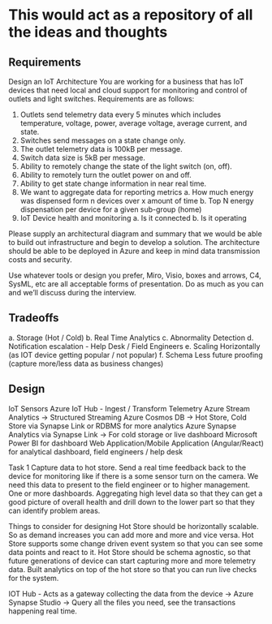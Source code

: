 # This would act as a repository of all the ideas and thoughts
## Requirements
Design an IoT Architecture
You are working for a business that has IoT devices that need local and cloud support for monitoring and control of outlets and light switches. Requirements are as follows:
1. Outlets send telemetry data every 5 minutes which includes temperature, voltage, power, average voltage, average current, and state.
2. Switches send messages on a state change only.
3. The outlet telemetry data is 100kB per message.
4. Switch data size is 5kB per message.
5. Ability to remotely change the state of the light switch (on, off).
6. Ability to remotely turn the outlet power on and off.
7. Ability to get state change information in near real time.
8. We want to aggregate data for reporting metrics
  a. How much energy was dispensed form n devices over x amount of time
  b. Top N energy dispensation per device for a given sub-group (home)
9. IoT Device health and monitoring
  a. Is it connected
  b. Is it operating

Please supply an architectural diagram and summary that we would be able to build out infrastructure and begin to develop a solution. The architecture should be able to be
deployed in Azure and keep in mind data transmission costs and security.

Use whatever tools or design you prefer, Miro, Visio, boxes and arrows, C4, SysML, etc are all acceptable forms of presentation. Do as much as you can and we’ll discuss
during the interview.

## Tradeoffs
  a. Storage (Hot / Cold) 
  b. Real Time Analytics 
  c. Abnormality Detection
  d. Notification escalation - Help Desk / Field Engineers
  e. Scaling Horizontally (as IOT device getting popular / not popular)
  f. Schema Less future proofing (capture more/less data as business changes)
## Design

IoT Sensors
Azure IoT Hub - Ingest / Transform Telemetry
Azure Stream Analytics -> Structured Streaming
Azure Cosmos DB -> Hot Store, Cold Store via Synapse Link or RDBMS for more analytics
Azure Synapse Analytics via Synapse Link -> For cold storage or live dashboard
Microsoft Power BI for dashboard 
Web Application/Mobile Application (Angular/React) for analytical dashboard, field engineers / help desk


Task 1
Capture data to hot store.
Send a real time feedback back to the device for monitoring like if there is a some sensor turn on the camera.
We need this data to present to the field engineer or to higher management. One or more dashboards.
Aggregating high level data so that they can get a good picture of overall health and drill down to the lower part so that they can identify problem areas.

Things to consider for designing
Hot Store should be horizontally scalable. So as demand increases you can add more and more and vice versa.
Hot Store supports some change driven event system so that you can see some data points and react to it.
Hot Store should be schema agnostic, so that future generations of device can start capturing more and more telemetry data.
Built analytics on top of the hot store so that you can run live checks for the system.

IOT Hub - Acts as a gateway collecting the data from the device -> 
Azure Synapse Studio -> Query all the files you need, see the transactions happening real time. 


